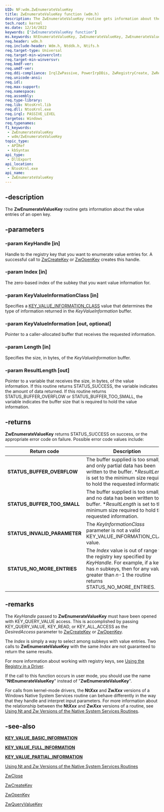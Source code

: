```yaml
---
UID: NF:wdm.ZwEnumerateValueKey
title: ZwEnumerateValueKey function (wdm.h)
description: The ZwEnumerateValueKey routine gets information about the value entries of an open key.
tech.root: kernel
ms.date: 12/14/2022
keywords: ["ZwEnumerateValueKey function"]
ms.keywords: NtEnumerateValueKey, ZwEnumerateValueKey, ZwEnumerateValueKey routine [Kernel-Mode Driver Architecture], k111_bea1b1ab-2cfe-4d17-abd3-1a45652c70a5.xml, kernel.zwenumeratevaluekey, wdm/NtEnumerateValueKey, wdm/ZwEnumerateValueKey
req.header: wdm.h
req.include-header: Wdm.h, Ntddk.h, Ntifs.h
req.target-type: Universal
req.target-min-winverclnt:
req.target-min-winversvr: 
req.kmdf-ver: 
req.umdf-ver: 
req.ddi-compliance: IrqlZwPassive, PowerIrpDDis, ZwRegistryCreate, ZwRegistryOpen, HwStorPortProhibitedDDIs, ZwRegistryCreate(storport), ZwRegistryOpen(storport)
req.unicode-ansi: 
req.idl: 
req.max-support: 
req.namespace: 
req.assembly: 
req.type-library: 
req.lib: NtosKrnl.lib
req.dll: NtosKrnl.exe
req.irql: PASSIVE_LEVEL
targetos: Windows
req.typenames: 
f1_keywords:
 - ZwEnumerateValueKey
 - wdm/ZwEnumerateValueKey
topic_type:
 - APIRef
 - kbSyntax
api_type:
 - DllExport
api_location:
 - NtosKrnl.exe
api_name:
 - ZwEnumerateValueKey
---
```


## -description

The **ZwEnumerateValueKey** routine gets information about the value entries of an open key.

## -parameters

### -param KeyHandle [in]

Handle to the registry key that you want to enumerate value entries for. A successful call to [ZwCreateKey](/windows-hardware/drivers/ddi/wdm/nf-wdm-zwcreatekey) or [ZwOpenKey](/windows-hardware/drivers/ddi/wdm/nf-wdm-zwopenkey) creates this handle.

### -param Index [in]

The zero-based index of the subkey that you want value information for.

### -param KeyValueInformationClass [in]

Specifies a [KEY_VALUE_INFORMATION_CLASS](/windows-hardware/drivers/ddi/wdm/ne-wdm-_key_value_information_class) value that determines the type of information returned in the *KeyValueInformation* buffer.

### -param KeyValueInformation [out, optional]

Pointer to a caller-allocated buffer that receives the requested information.

### -param Length [in]

Specifies the size, in bytes, of the *KeyValueInformation* buffer.

### -param ResultLength [out]

Pointer to a variable that receives the size, in bytes, of the value information. If this routine returns STATUS_SUCCESS, the variable indicates the amount of data returned. If this routine returns STATUS_BUFFER_OVERFLOW or STATUS_BUFFER_TOO_SMALL, the variable indicates the buffer size that is required to hold the value information.

## -returns

**ZwEnumerateValueKey** returns STATUS_SUCCESS on success, or the appropriate error code on failure. Possible error code values include:

| Return code | Description |
|---|---|
| **STATUS_BUFFER_OVERFLOW** | The buffer supplied is too small, and only partial data has been written to the buffer. \**ResultLength* is set to the minimum size required to hold the requested information. |
| **STATUS_BUFFER_TOO_SMALL** | The buffer supplied is too small, and no data has been written to the buffer. \**ResultLength* is set to the minimum size required to hold the requested information. |
| **STATUS_INVALID_PARAMETER** | The *KeyInformationClass* parameter is not a valid KEY_VALUE_INFORMATION_CLASS value. |
| **STATUS_NO_MORE_ENTRIES** | The *Index* value is out of range for the registry key specified by *KeyHandle*. For example, if a key has *n* subkeys, then for any value greater than *n*-1 the routine returns STATUS_NO_MORE_ENTRIES. |

## -remarks

The *KeyHandle* passed to **ZwEnumerateValueKey** must have been opened with KEY_QUERY_VALUE access. This is accomplished by passing KEY_QUERY_VALUE, KEY_READ, or KEY_ALL_ACCESS as the *DesiredAccess* parameter to [ZwCreateKey](/windows-hardware/drivers/ddi/wdm/nf-wdm-zwcreatekey) or [ZwOpenKey](/windows-hardware/drivers/ddi/wdm/nf-wdm-zwopenkey).

The *Index* is simply a way to select among subkeys with value entries. Two calls to **ZwEnumerateValueKey** with the same *Index* are not guaranteed to return the same results.

For more information about working with registry keys, see [Using the Registry in a Driver](/windows-hardware/drivers/kernel/using-the-registry-in-a-driver).

If the call to this function occurs in user mode, you should use the name "**NtEnumerateValueKey**" instead of "**ZwEnumerateValueKey**".

For calls from kernel-mode drivers, the **Nt*Xxx*** and **Zw*Xxx*** versions of a Windows Native System Services routine can behave differently in the way that they handle and interpret input parameters. For more information about the relationship between the **Nt*Xxx*** and **Zw*Xxx*** versions of a routine, see [Using Nt and Zw Versions of the Native System Services Routines](/windows-hardware/drivers/kernel/using-nt-and-zw-versions-of-the-native-system-services-routines).

## -see-also

[**KEY_VALUE_BASIC_INFORMATION**](/windows-hardware/drivers/ddi/wdm/ns-wdm-_key_value_basic_information)

[**KEY_VALUE_FULL_INFORMATION**](/windows-hardware/drivers/ddi/wdm/ns-wdm-_key_value_full_information)

[**KEY_VALUE_PARTIAL_INFORMATION**](/windows-hardware/drivers/ddi/wdm/ns-wdm-_key_value_partial_information)

[Using Nt and Zw Versions of the Native System Services Routines](/windows-hardware/drivers/kernel/using-nt-and-zw-versions-of-the-native-system-services-routines)

[ZwClose](/windows-hardware/drivers/ddi/ntifs/nf-ntifs-ntclose)

[ZwCreateKey](/windows-hardware/drivers/ddi/wdm/nf-wdm-zwcreatekey)

[ZwOpenKey](/windows-hardware/drivers/ddi/wdm/nf-wdm-zwopenkey)

[ZwQueryValueKey](/windows-hardware/drivers/ddi/wdm/nf-wdm-zwqueryvaluekey)
